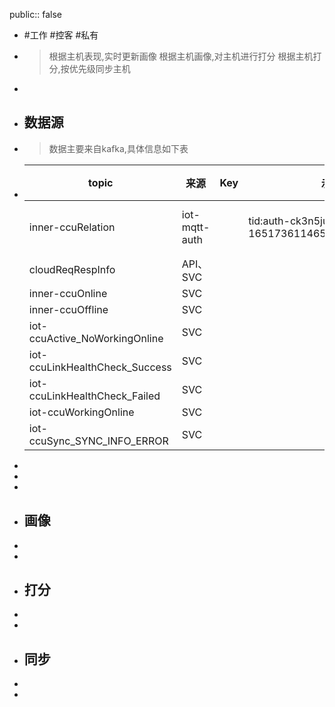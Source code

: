public:: false

- #工作 #控客 #私有
- > 根据主机表现,实时更新画像
  根据主机画像,对主机进行打分
  根据主机打分,按优先级同步主机
-
- ## 数据源
- > 数据主要来自kafka,具体信息如下表
- |topic|来源|Key|示例header|示例payload|说明|
  |--|--|--|--|--|--|
  |inner-ccuRelation|iot-mqtt-auth||tid:auth-ck3n5jub-1651736114653[:br]ts:1651736114680|[ "KONKE_USER@U_3bc9d6d0-735f-45d0-853a-7bf8df75f8ea" ]||
  |cloudReqRespInfo|API、SVC|||||
  |inner-ccuOnline|SVC|||||
  |inner-ccuOffline|SVC|||||
  |iot-ccuActive_NoWorkingOnline|SVC|||||
  |iot-ccuLinkHealthCheck_Success|SVC|||||
  |iot-ccuLinkHealthCheck_Failed|SVC|||||
  |iot-ccuWorkingOnline|SVC|||||
  |iot-ccuSync_SYNC_INFO_ERROR|SVC|||||
-
-
-
- ## 画像
-
-
- ## 打分
-
-
- ## 同步
-
-